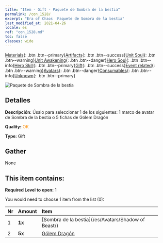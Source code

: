 ```yaml
---
title: "Item - Gift - Paquete de Sombra de la bestia"
permalink: /con_1528/
excerpt: "Era of Chaos  Paquete de Sombra de la bestia"
last_modified_at: 2021-04-26
locale: es
ref: "con_1528.md"
toc: false
classes: wide
---
```

 [Materials](/ItemsES/){: .btn .btn--primary}[Artifacts](/ItemsES/Artifacts/){: .btn .btn--success}[Unit Soul](/ItemsES/UnitSoul/){: .btn .btn--warning}[Unit Awakening](/ItemsES/UnitAwakening/){: .btn .btn--danger}[Hero Soul](/ItemsES/HeroSoul/){: .btn .btn--info}[Hero Skill](/ItemsES/HeroSkill/){: .btn .btn--primary}[Gift](/ItemsES/Gift/){: .btn .btn--success}[Event related](/ItemsES/Events/){: .btn .btn--warning}[Avatars](/ItemsES/Avatars/){: .btn .btn--danger}[Consumables](/ItemsES/Consumables/){: .btn .btn--info}[Unknown](/ItemsES/Unknown/){: .btn .btn--primary}

 ![Paquete de Sombra de la bestia](/images/t/i_907142.png)

## Detalles
 **Descripción:** Úsalo para seleccionar 1 de los siguientes: 1 marco de avatar de Sombra de la bestia o 5 fichas de Gólem Dragón

 **Quality:** <span style="color: #FF8C00">OK</span>

 **Type:** Gift

## Gather

  None

## This item contains:

 **Required Level to open:** 1

 You would need to choose 1 item from the list (0):

  | Nr | Amount |     Item    |
  |:---|:-------|:------------|
  | 1 |  **1x** | [Sombra de la bestia](/es/Avatars/Shadow of Beast/) |  | 
  | 2 |  **5x** | [Gólem Dragón](/ItemsES/unt_243/) |  | 
